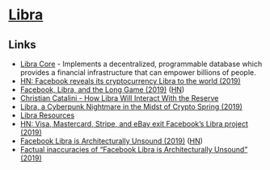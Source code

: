 # [Libra](https://libra.org/en-US/)

## Links

- [Libra Core](https://github.com/libra/libra) - Implements a decentralized, programmable database which provides a financial infrastructure that can empower billions of people.
- [HN: Facebook reveals its cryptocurrency Libra to the world (2019)](https://news.ycombinator.com/item?id=20210791)
- [Facebook, Libra, and the Long Game (2019)](https://stratechery.com/2019/facebook-libra-and-the-long-game/) ([HN](https://news.ycombinator.com/item?id=20274679))
- [Christian Catalini - How Libra Will Interact With the Reserve](https://libra.org/en-US/wp-content/uploads/sites/23/2019/06/TheLibraReserve_en_US.pdf)
- [Libra, a Cyberpunk Nightmare in the Midst of Crypto Spring (2019)](https://hackernoon.com/libra-a-cyberpunk-nightmare-in-the-midst-of-crypto-spring-5543b6f6e34b)
- [Libra Resources](https://hacklibra.io/resources)
- [HN: Visa, Mastercard, Stripe, and eBay exit Facebook’s Libra project (2019)](https://news.ycombinator.com/item?id=21227961)
- [Facebook Libra is Architecturally Unsound (2019)](http://www.stephendiehl.com/posts/libra.html) ([HN](https://news.ycombinator.com/item?id=21451847))
- [Factual inaccuracies of “Facebook Libra is Architecturally Unsound” (2019)](https://tonyarcieri.com/factual-inaccuracies-of-facebook-libra-is-architecturally-unsound)

